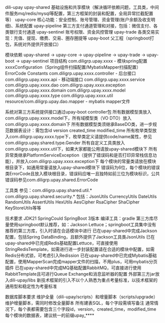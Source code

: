 dili-upay
  upay-shared       基础设施和共享模块（解决循环依赖问题，工具类，中间件服务mq/redis/mysql等配置，第三方框架的封装和配置，全局异常拦截配置等）
  upay-core         核心功能：安全控制、账号管理、资金管理(账户余额及收支明细)、系统配置
  upay-pipeline     第三方支付通道管理和对接，包括：微信支付、各类银行支付通道
  upay-sentinel     账号权限、资金风控管理
  upay-trade        各类交易实现：充值、提现、缴费、交易、圈存圈提等
  upay-boot         父工程（springboot打包，系统对外提供开放接口）

模块依赖
upay-shared  ->  upay-core  ->  upay-pipeline  ->  upay-trade  ->  upay-boot
                            ->  upay-sentinel
项目结构
  com.diligrp.upay.xxxx - 模块spring配置xxxxConfiguration（Spring组件扫描配置/MybatisMapper扫描配置）ErrorCode Constants
  com.diligrp.upay.xxxx.controller - 后台接口
  com.diligrp.upay.xxxx.api - 移动端接口
  com.diligrp.upay.xxxx.service
  com.diligrp.upay.xxxx.dao
  com.diligrp.upay.xxxx.exception
  com.diligrp.upay.xxxx.domain
  com.diligrp.upay.xxxx.model
  com.diligrp.upay.xxxx.type
  com.diligrp.upay.xxxx.util
  resource/com.diligrp.upay.dao.mapper - mybatis mapper文件
  
  系统对第三方系统提供接口通过upay-boot controller包
  所有数据模型类放入com.diligrp.upay.xxxx.model下，所有域模型类（VO DTO）放入com.diligrp.upay.xxxx.domain下
  所有数据模型类须继承BaseDO类，进一步规范数据表设计：需包含id version created_time modified_time
  所有枚举类型放入com.diligrp.upay.xxxx.type下，枚举类定义请提供code/name属性，参见com.diligrp.upay.shared.type.Gender
  所有自定义工具类放入com.diligrp.upay.xxxx.util下，如果大家都能公用请放upay-shared模块下
  所有异常类继承PlatformServiceException（提供了错误码和是否打印异常栈信息功能），并放入com.diligrp.upay.xxxx.exception下
  每个模块的常量类请放在模块根目录下，如通用常量请放入upay-shared模块下
  错误码为6位，每个模块的错误类ErrorCode且放入模块根目录，错误码应唯一且独特如前三位为模块标识，公共错误码参见com.diligrp.upay.shared.ErrorCode

工具类
  参见：com.diligrp.upay.shared.util.* com.diligrp.upay.shared.security.*
  包括：JsonUtils CurrencyUtils DateUtils RandomUtils AssertUtils HexUtils AesCipher RsaCipher ShaCipher KeyStoreUtils等等

技术要求
  JDK21 SpringCould SpringBoot 3版本
  编译工具：gradle
第三方库尽量使用springboot默认推荐，如：Jackson Lettuce；springboot工具集中没有推荐的第三方库，引入时请在合适模块中进行
已在upay-shared中完成Jackson配置，包括Spring DataBinding，且额外提供了Jackson工具类JsonUtils
已在upay-shared中已完成Redis基础配置Lettuce，可直接使用StringRedisTemplate，如需进行进一步封装配置请在合适的模块中配置，如需Redis分布式锁，可考虑引入Redission
已在upay-shared中已完成Mybatis基础配置，使用MapperScan完成mapper文件的扫描，不用plus，可用mybatis分页插件
已在upay-shared中完成MQ基础配置RabbitMQ，可直接进行使用RabbitTemplate且可进行Queue Exchange和消息监听器的配置
外部第三方jar放入dili-upay/libs
新技术框架的引入不以个人熟悉为重点考量标准，以技术框架的通用型和稳定性为考量标准

数据库脚本要求
  维护全量（dili-upay/scripts）和增量脚本（scripts/upgrade）
  维护增量脚本，需同时修改全量脚本
  所有建表SQL，每个字段需填写备注
  通常情况下，每个表都需要包含三个字段id，version，created_time，modified_time
  每个模块的数据表，建议统一的前缀upay_****